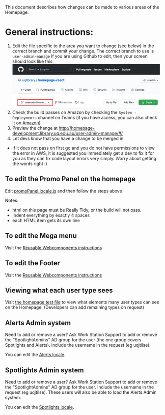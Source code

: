 This document describes how changes can be made to various areas of the Homepage.

# General instructions:

1. Edit the file specific to the area you want to change (see below) in the correct branch and commit your change.
The correct branch to use is `user-admin-manage`
If you are using Github to edit, then your screen should look like this:
![Demonstrating selecting the UX Services branch](https://raw.githubusercontent.com/uqlibrary/homepage-react/user-admin-manage/docs/demo-user-edit.png "Demonstrating selecting the UX Services branch")
2. Check the build passes on Amazon by checking the `System - Deployments` channel on Teams (if you have access, you can also check it on [Amazon](https://ap-southeast-2.console.aws.amazon.com/codesuite/codepipeline/pipelines/homepage-user-admin-manage/view?region=ap-southeast-2))
3. Preview the change at <http://homepage-development.library.uq.edu.au/user-admin-manage/#/>
4. Let devs know that you have a change to be merged in

* If it does not pass on first go and you do not have permissions to view the error in AWS, it is suggested you immediately get a dev to fix it for you as they can fix code layout errors very simply. Worry about getting the words right :)

## To edit the Promo Panel on the homepage

Edit [promoPanel.locale.js](https://github.com/uqlibrary/homepage-react/blob/user-admin-manage/src/modules/Index/components/subComponents/promoPanel.locale.js) and then follow the steps above

Notes:

* html on this page must be Really Tidy, or the build will not pass. 
* Indent everything by exactly 4 spaces
* each HTML item gets its own line 

## To edit the Mega menu

Visit the [Reusable Webcomponents instructions](https://github.com/uqlibrary/reusable-webcomponents/blob/user-admin-manage/docs/admin-howto.md)

## To edit the Footer

Visit the [Reusable Webcomponents instructions](https://github.com/uqlibrary/reusable-webcomponents/blob/user-admin-manage/docs/admin-howto.md)

## Viewing what each user type sees

Visit [the homepage test file](https://github.com/uqlibrary/homepage-react/blob/user-admin-manage/cypress/integration/homepage.spec.js#L9) to view what elements many user types can see on the Homepage. (Developers can add remaining types on request) 

## Alerts Admin system

Need to add or remove a user? Ask Work Station Support to add or remove the "SpotlightAdmins" AD group for the user (the one group covers Spotlights and Alerts). Include the username in the request (eg uqjtilse).

You can edit the [Alerts locale](https://github.com/uqlibrary/homepage-react/blob/user-admin-manage/src/modules/Pages/Admin/Alerts/alertsadmin.locale.js).

## Spotlights Admin system

Need to add or remove a user?  Ask Work Station Support to add or remove the "SpotlightAdmins" AD group for the user. Include the username in the request (eg uqjtilse). These users will also be able to load the Alerts Admin system.

You can edit the [Spotlights locale](https://github.com/uqlibrary/homepage-react/blob/user-admin-manage/src/modules/Pages/Admin/Spotlights/spotlightsadmin.locale.js).
